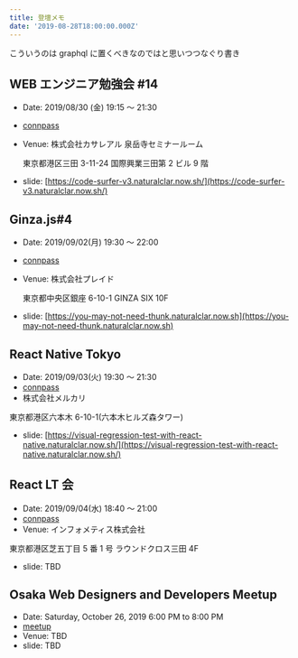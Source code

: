 ```yaml
---
title: 登壇メモ
date: '2019-08-28T18:00:00.000Z'
---
```


こういうのは graphql に置くべきなのではと思いつつなぐり書き

## WEB エンジニア勉強会 #14

- Date: 2019/08/30 (金) 19:15 〜 21:30
- [connpass](https://web-engineer-meetup.connpass.com/event/141700/)
- Venue: 株式会社カサレアル 泉岳寺セミナールーム

  東京都港区三田 3-11-24 国際興業三田第 2 ビル 9 階

- slide: [https://code-surfer-v3.naturalclar.now.sh/](https://code-surfer-v3.naturalclar.now.sh/)

## Ginza.js#4

- Date: 2019/09/02(月) 19:30 〜 22:00
- [connpass](https://ginzajs.connpass.com/event/141436/)
- Venue: 株式会社プレイド

  東京都中央区銀座 6-10-1 GINZA SIX 10F

- slide: [https://you-may-not-need-thunk.naturalclar.now.sh](https://you-may-not-need-thunk.naturalclar.now.sh)

## React Native Tokyo

- Date: 2019/09/03(火) 19:30 〜 21:30
- [connpass](https://r-n.connpass.com/event/141558/)
- 株式会社メルカリ

東京都港区六本木 6-10-1(六本木ヒルズ森タワー)

- slide: [https://visual-regression-test-with-react-native.naturalclar.now.sh/](https://visual-regression-test-with-react-native.naturalclar.now.sh/)

## React LT 会

- Date: 2019/09/04(水) 18:40 〜 21:00
- [connpass](https://informetis.connpass.com/event/142183/)
- Venue: インフォメティス株式会社

東京都港区芝五丁目 5 番 1 号 ラウンドクロス三田 4F

- slide: TBD

## Osaka Web Designers and Developers Meetup

- Date: Saturday, October 26, 2019
  6:00 PM to 8:00 PM
- [meetup](https://www.meetup.com/Osaka-Web-Designers-and-Developers-Meetup/events/264050187/)
- Venue: TBD
- slide: TBD
